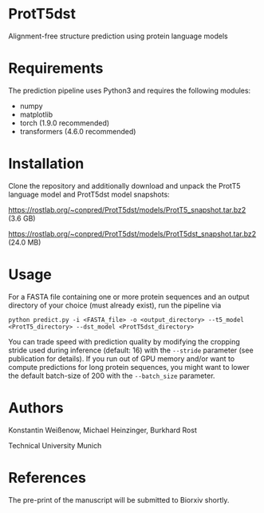 # ProtT5dst
Alignment-free structure prediction using protein language models

# Requirements

The prediction pipeline uses Python3 and requires the following modules:

* numpy
* matplotlib
* torch (1.9.0 recommended)
* transformers (4.6.0 recommended)

# Installation

Clone the repository and additionally download and unpack the ProtT5 language model and ProtT5dst model snapshots:

https://rostlab.org/~conpred/ProtT5dst/models/ProtT5_snapshot.tar.bz2 (3.6 GB)

https://rostlab.org/~conpred/ProtT5dst/models/ProtT5dst_snapshot.tar.bz2 (24.0 MB)

# Usage

For a FASTA file containing one or more protein sequences and an output directory of your choice (must already exist), run the pipeline via

`python predict.py -i <FASTA_file> -o <output_directory> --t5_model <ProtT5_directory> --dst_model <ProtT5dst_directory>`

You can trade speed with prediction quality by modifying the cropping stride used during inference (default: 16) with the `--stride` parameter (see publication for details).
If you run out of GPU memory and/or want to compute predictions for long protein sequences, you might want to lower the default batch-size of 200 with the `--batch_size` parameter.

# Authors
Konstantin Weißenow, Michael Heinzinger, Burkhard Rost

Technical University Munich

# References

The pre-print of the manuscript will be submitted to Biorxiv shortly.

